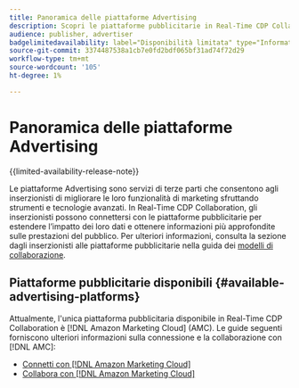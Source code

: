 ```yaml
---
title: Panoramica delle piattaforme Advertising
description: Scopri le piattaforme pubblicitarie in Real-Time CDP Collaboration.
audience: publisher, advertiser
badgelimitedavailability: label="Disponibilità limitata" type="Informative" url="https://helpx.adobe.com/legal/product-descriptions/real-time-customer-data-platform-collaboration.html newtab=true"
source-git-commit: 3374487538a1cb7e0fd2bdf065bf31ad74f72d29
workflow-type: tm+mt
source-wordcount: '105'
ht-degree: 1%

---
```


# Panoramica delle piattaforme Advertising

{{limited-availability-release-note}}

Le piattaforme Advertising sono servizi di terze parti che consentono agli inserzionisti di migliorare le loro funzionalità di marketing sfruttando strumenti e tecnologie avanzati. In Real-Time CDP Collaboration, gli inserzionisti possono connettersi con le piattaforme pubblicitarie per estendere l’impatto dei loro dati e ottenere informazioni più approfondite sulle prestazioni del pubblico. Per ulteriori informazioni, consulta la sezione dagli inserzionisti alle piattaforme pubblicitarie nella guida dei [modelli di collaborazione](/help/guide/overview/collaboration-patterns.md).

## Piattaforme pubblicitarie disponibili {#available-advertising-platforms}

Attualmente, l&#39;unica piattaforma pubblicitaria disponibile in Real-Time CDP Collaboration è [!DNL Amazon Marketing Cloud] (AMC). Le guide seguenti forniscono ulteriori informazioni sulla connessione e la collaborazione con [!DNL AMC]:

* [Connetti con  [!DNL Amazon Marketing Cloud]](/help/guide/connect/advertising-platforms/amc.md)
* [Collabora con  [!DNL Amazon Marketing Cloud]](/help/guide/collaborate/advertising-platforms/amc.md)